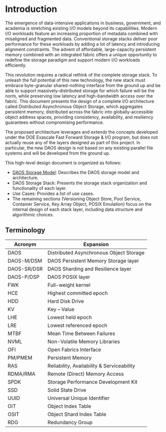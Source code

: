 # Introduction

The emergence of data-intensive applications in business, government, and academia is stretching existing I/O models beyond its capabilities. Modern I/O workloads feature an increasing proportion of metadata combined with misaligned and fragmented data. Conventional storage stacks deliver poor performance for these workloads by adding a lot of latency and introducing alignment constraints. The advent of affordable, large-capacity persistent memory combined with an integrated fabric offers a unique opportunity to redefine the storage paradigm and support modern I/O workloads efficiently.

This revolution requires a radical rethink of the complete storage stack. To unleash the full potential of this new technology, the new stack must embrace byte-granular shared-nothing interface from the ground up and be able to support massively-distributed storage for which failure will be the norm, while preserving low latency and high-bandwidth access over the fabric. This document presents the design of a complete I/O architecture called Distributed Asynchronous Object Storage, which aggregates persistent memory, distributed across the fabric into globally-accessible object address spaces, providing consistency, availability, and resiliency guarantees without compromising performance.

The proposed architecture leverages and extends the concepts developed under the DOE Exascale Fast Forward Storage & I/O program, but does not actually reuse any of the layers designed as part of this project. In particular, the new DAOS design is not based on any existing parallel file systems and will be developed from the ground up.

This high-level design document is organized as follows:

- <a href="./src/client/model.md">DAOS Storage Model</a>: Describes the DAOS storage model and architecture. 
- DAOS Storage Stack: Presents the storage stack organization and functionality of each layer. 
- Use Cases: Provides a list of use cases.
- The remaining sections (Versioning Object Store, Pool Service, Container Service, Key Array Object, POSIX Emulation) focus on the internal design of each stack layer, including data structure and algorithmic choices.

## Terminology

	
	
	
	
	
|Acronym|Expansion |
|---|---|
|DAOS| Distributed Asynchronous Object Storage |
|DAOS-M/DSM|DAOS Persistent Memory Storage layer  |
|DAOS-SR/DSR| DAOS Sharding and Resilience layer |
|DAOS-P/DSP|DAOS POSIX layer
|FWK|Full-weight kernel|	
|HCE|Highest committed epoch|
|HDD|Hard Disk Drive|
|KV|Key – Value|
|LHE|Lowest held epoch|
|LRE|Lowest referenced epoch|
|MTBF|Mean Time Between Failures|
|NVML|Non-Volatile Memory Libraries|
|OFI|Open Fabrics Interface|
|PM/PMEM|Persistent Memory|
|RAS|Reliability, Availability & Serviceability|
|RDMA/RMA	|Remote (Direct) Memory Access|
|SPDK|Storage Performance Development Kit|
|SSD|Solid State Drive|
|UUID|Universal Unique Identifier|
|OIT|Object Index Table|
|OSIT|Object Shard Index Table|
|RDG|Redundancy Group|

